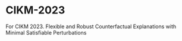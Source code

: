 # CIKM-2023
For CIKM 2023. Flexible and Robust Counterfactual Explanations with Minimal Satisfiable Perturbations
